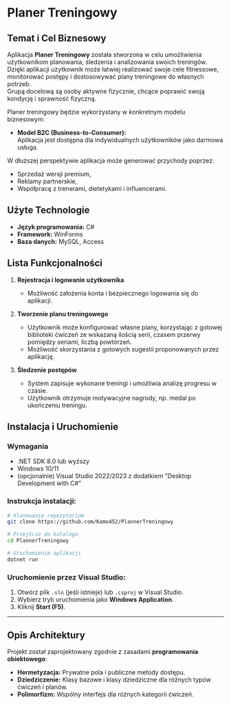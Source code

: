 
# Planer Treningowy

## Temat i Cel Biznesowy
Aplikacja **Planer Treningowy** została stworzona w celu umożliwienia użytkownikom planowania, śledzenia i analizowania swoich treningów.  
Dzięki aplikacji użytkownik może łatwiej realizować swoje cele fitnessowe, monitorować postępy i dostosowywać plany treningowe do własnych potrzeb.  
Grupą docelową są osoby aktywne fizycznie, chcące poprawić swoją kondycję i sprawność fizyczną.

Planer treningowy będzie wykorzystany w konkretnym modelu biznesowym:
- **Model B2C (Business-to-Consumer):**  
  Aplikacja jest dostępna dla indywidualnych użytkowników jako darmowa usługa.

W dłuższej perspektywie aplikacja może generować przychody poprzez:
- Sprzedaż wersji premium,
- Reklamy partnerskie,
- Współpracę z trenerami, dietetykami i influencerami.

## Użyte Technologie
- **Język programowania:** C#
- **Framework:** WinForms
- **Baza danych:** MySQL, Access

## Lista Funkcjonalności
1. **Rejestracja i logowanie użytkownika**  
   - Możliwość założenia konta i bezpiecznego logowania się do aplikacji.

2. **Tworzenie planu treningowego**  
   - Użytkownik może konfigurować własne plany, korzystając z gotowej biblioteki ćwiczeń ze wskazaną ilością serii, czasem przerwy pomiędzy seriami, liczbą powtórzeń.
   - Możliwość skorzystania z gotowych sugestii proponowanych przez aplikację.

3. **Śledzenie postępów**  
   - System zapisuje wykonane treningi i umożliwia analizę progresu w czasie.
   - Użytkownik otrzymuje motywacyjne nagrody, np. medal po ukończeniu treningu.

## Instalacja i Uruchomienie

### Wymagania
- .NET SDK 8.0 lub wyższy
- Windows 10/11
- (opcjonalnie) Visual Studio 2022/2023 z dodatkiem "Desktop Development with C#"

### Instrukcja instalacji:
```bash
# Klonowanie repozytorium
git clone https://github.com/Kamo452/PlannerTreningowy

# Przejście do katalogu
cd PlannerTreningowy

# Uruchomienie aplikacji
dotnet run
```

### Uruchomienie przez Visual Studio:
1. Otwórz plik `.sln` (jeśli istnieje) lub `.csproj` w Visual Studio.
2. Wybierz tryb uruchomienia jako **Windows Application**.
3. Kliknij **Start (F5)**.

---

## Opis Architektury
Projekt został zaprojektowany zgodnie z zasadami **programowania obiektowego**:

- **Hermetyzacja:** Prywatne pola i publiczne metody dostępu.
- **Dziedziczenie:** Klasy bazowe i klasy dziedziczne dla różnych typów ćwiczeń i planów.
- **Polimorfizm:** Wspólny interfejs dla różnych kategorii ćwiczeń.


